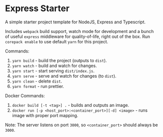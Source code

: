# Express Starter

A simple starter project template for NodeJS, Express and Typescript.

Includes `webpack` build support, watch mode for development and a bunch of useful `express` middleware for quality-of-life, right out of the box.
Run `corepack enable` to use default `yarn` for this project.

Commands:
1. `yarn build` - build the project (outputs to `dist`).
2. `yarn watch` - build and watch for changes.
3. `yarn start` - start serving `dist/index.js`.
4. `yarn serve` - serve and watch for changes (to `dist`).
5. `yarn clean` - delete `dist`.
6. `yarn format` - run prettier.

Docker Commands:
1. `docker build [-t <tag>] .` - builds and outputs an image.
2. `docker run [-p <host_port>:<container_port>][-d] <image>` - runs image with proper port mapping.

Note: The server listens on port `3000`, so `<container_port>` should always be `3000`.
